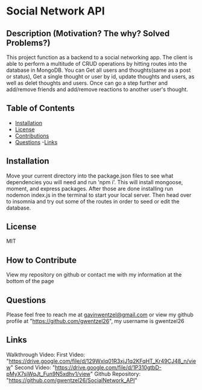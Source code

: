 # **Social Network API**
  
## **Description (Motivation? The why? Solved Problems?)**
      
  This project function as a backend to a social networking app.  The client is able to perform a multitude of CRUD operations by hitting routes into the database in MongoDB.  You can Get all users and thoughts(same as a post or status), Get a single thought or user by id, update thoughts and users, as well as delet thoughts and users.  Once can go a step further and add/remove friends and add/remove reactions to another user's thought.
      
## **Table of Contents** 
      
  - [Installation](#installation)
  - [License](#license)
  - [Contributions](#contributions)
  - [Questions](#questions)
  -[Links](#links)
      
## **Installation <a id="installation"></a>**
  
  Move your current directory into the package.json files to see what dependencies you will need and run 'npm i'.  This will install mongoose, moment, and express packages. After those are done installing run nodemon index.js in the terminal to start your local server.  Then head over to insomnia and try out some of the routes in order to seed or edit the database.
  
  
         
      
      
## **License <a id="license"></a>**
  MIT
      
## **How to Contribute <a id="contributions"></a>**
      
  View my repository on github or contact me with my information at the bottom of the page
      
  
      
## **Questions <a id="questions"></a>**
      
  Please feel free to reach me at gavinwentzel@gmail.com or view my github profile at "https://github.com/gwentzel26", 
  my username is gwentzel26

## **Links <a id="links"></a>**
  Walkthrough Video: First Video: "https://drive.google.com/file/d/129WxIq01R3xjJ1q2KFqHT_Kr49CJ48_n/view"
                    Second Video: "https://drive.google.com/file/d/1P310gtbD-pMyX7sjWqJt_Fun9N5xdhv1/view"
  Github Repository: "https://github.com/gwentzel26/SocialNetwork_API"
